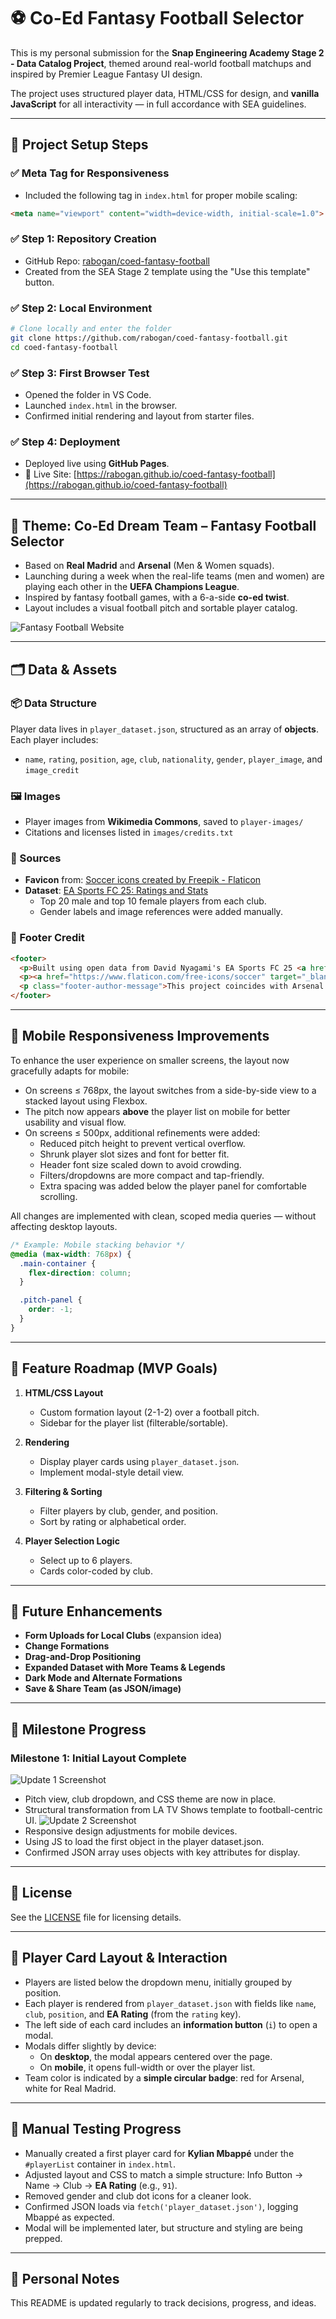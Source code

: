 # ⚽️ Co-Ed Fantasy Football Selector

This is my personal submission for the **Snap Engineering Academy Stage 2 - Data Catalog Project**, themed around real-world football matchups and inspired by Premier League Fantasy UI design.

The project uses structured player data, HTML/CSS for design, and **vanilla JavaScript** for all interactivity — in full accordance with SEA guidelines.

---

## 🏁 Project Setup Steps

### ✅ Meta Tag for Responsiveness
- Included the following tag in `index.html` for proper mobile scaling:
```html
<meta name="viewport" content="width=device-width, initial-scale=1.0">
```

### ✅ Step 1: Repository Creation
- GitHub Repo: [rabogan/coed-fantasy-football](https://github.com/rabogan/coed-fantasy-football)
- Created from the SEA Stage 2 template using the "Use this template" button.

### ✅ Step 2: Local Environment
```bash
# Clone locally and enter the folder
git clone https://github.com/rabogan/coed-fantasy-football.git
cd coed-fantasy-football
```

### ✅ Step 3: First Browser Test
- Opened the folder in VS Code.
- Launched `index.html` in the browser.
- Confirmed initial rendering and layout from starter files.

### ✅ Step 4: Deployment
- Deployed live using **GitHub Pages**.
- 🔗 Live Site: [https://rabogan.github.io/coed-fantasy-football](https://rabogan.github.io/coed-fantasy-football)

---

## 🎨 Theme: Co-Ed Dream Team – Fantasy Football Selector

- Based on **Real Madrid** and **Arsenal** (Men & Women squads).
- Launching during a week when the real-life teams (men and women) are playing each other in the **UEFA Champions League**.
- Inspired by fantasy football games, with a 6-a-side **co-ed twist**.
- Layout includes a visual football pitch and sortable player catalog.

![Fantasy Football Website](images/fantasy-football-website.png)

---

## 🗂️ Data & Assets

### 📦 Data Structure
Player data lives in `player_dataset.json`, structured as an array of **objects**. Each player includes:
- `name`, `rating`, `position`, `age`, `club`, `nationality`, `gender`, `player_image`, and `image_credit`

### 🖼 Images
- Player images from **Wikimedia Commons**, saved to `player-images/`
- Citations and licenses listed in `images/credits.txt`

### 🔗 Sources
- **Favicon** from: [Soccer icons created by Freepik - Flaticon](https://www.flaticon.com/free-icons/soccer)
- **Dataset**: [EA Sports FC 25: Ratings and Stats](https://www.kaggle.com/datasets/nyagami/ea-sports-fc-25-database-ratings-and-stats?resource=download)
  - Top 20 male and top 10 female players from each club.
  - Gender labels and image references were added manually.

### 📎 Footer Credit
```html
<footer>
  <p>Built using open data from David Nyagami's EA Sports FC 25 <a href="https://www.kaggle.com/datasets/nyagami/ea-sports-fc-25-database-ratings-and-stats?resource=download">Kaggle dataset</a> and credited images from Wikimedia Commons</p>
  <p><a href="https://www.flaticon.com/free-icons/soccer" target="_blank" rel="noopener noreferrer">Soccer icons by Freepik – Flaticon</a></p>
  <p class="footer-author-message">This project coincides with Arsenal and Real Madrid (Men & Women) meeting in the UEFA Champions League — and reflects Snap's mission of creative, data-driven storytelling.</p>
</footer>
```

---

## 📱 Mobile Responsiveness Improvements

To enhance the user experience on smaller screens, the layout now gracefully adapts for mobile:

- On screens ≤ 768px, the layout switches from a side-by-side view to a stacked layout using Flexbox.
- The pitch now appears **above** the player list on mobile for better usability and visual flow.
- On screens ≤ 500px, additional refinements were added:
  - Reduced pitch height to prevent vertical overflow.
  - Shrunk player slot sizes and font for better fit.
  - Header font size scaled down to avoid crowding.
  - Filters/dropdowns are more compact and tap-friendly.
  - Extra spacing was added below the player panel for comfortable scrolling.

All changes are implemented with clean, scoped media queries — without affecting desktop layouts.

```css
/* Example: Mobile stacking behavior */
@media (max-width: 768px) {
  .main-container {
    flex-direction: column;
  }

  .pitch-panel {
    order: -1;
  }
}
```

---

## 🧩 Feature Roadmap (MVP Goals)

1. **HTML/CSS Layout**
   - Custom formation layout (2-1-2) over a football pitch.
   - Sidebar for the player list (filterable/sortable).

2. **Rendering**
   - Display player cards using `player_dataset.json`.
   - Implement modal-style detail view.

3. **Filtering & Sorting**
   - Filter players by club, gender, and position.
   - Sort by rating or alphabetical order.

4. **Player Selection Logic**
   - Select up to 6 players.
   - Cards color-coded by club.

---

## 🌟 Future Enhancements

- **Form Uploads for Local Clubs** (expansion idea)
- **Change Formations**
- **Drag-and-Drop Positioning**
- **Expanded Dataset with More Teams & Legends**
- **Dark Mode and Alternate Formations**
- **Save & Share Team (as JSON/image)**

---

## 📸 Milestone Progress

### Milestone 1: Initial Layout Complete
![Update 1 Screenshot](images/update-1.png)
- Pitch view, club dropdown, and CSS theme are now in place.
- Structural transformation from LA TV Shows template to football-centric UI.
![Update 2 Screenshot](images/update-2.png)
- Responsive design adjustments for mobile devices.
- Using JS to load the first object in the player dataset.json.
- Confirmed JSON array uses objects with key attributes for display.
---

## 📄 License
See the [LICENSE](LICENSE) file for licensing details.

---

## 🧱 Player Card Layout & Interaction

- Players are listed below the dropdown menu, initially grouped by position.
- Each player is rendered from `player_dataset.json` with fields like `name`, `club`, `position`, and **EA Rating** (from the `rating` key).
- The left side of each card includes an **information button** (`i`) to open a modal.
- Modals differ slightly by device:
  - On **desktop**, the modal appears centered over the page.
  - On **mobile**, it opens full-width or over the player list.
- Team color is indicated by a **simple circular badge**: red for Arsenal, white for Real Madrid.

---

## 🧪 Manual Testing Progress

- Manually created a first player card for **Kylian Mbappé** under the `#playerList` container in `index.html`.
- Adjusted layout and CSS to match a simple structure: Info Button → Name → Club → **EA Rating** (e.g., `91`).
- Removed gender and club dot icons for a cleaner look.
- Confirmed JSON loads via `fetch('player_dataset.json')`, logging Mbappé as expected.
- Modal will be implemented later, but structure and styling are being prepped.

---

## 📓 Personal Notes
This README is updated regularly to track decisions, progress, and ideas.

